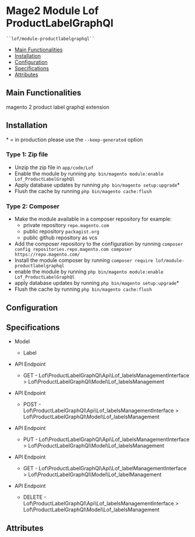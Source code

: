 # Mage2 Module Lof ProductLabelGraphQl

    ``lof/module-productlabelgraphql``

 - [Main Functionalities](#markdown-header-main-functionalities)
 - [Installation](#markdown-header-installation)
 - [Configuration](#markdown-header-configuration)
 - [Specifications](#markdown-header-specifications)
 - [Attributes](#markdown-header-attributes)


## Main Functionalities
magento 2 product label graphql extension

## Installation
\* = in production please use the `--keep-generated` option

### Type 1: Zip file

 - Unzip the zip file in `app/code/Lof`
 - Enable the module by running `php bin/magento module:enable Lof_ProductLabelGraphQl`
 - Apply database updates by running `php bin/magento setup:upgrade`\*
 - Flush the cache by running `php bin/magento cache:flush`

### Type 2: Composer

 - Make the module available in a composer repository for example:
    - private repository `repo.magento.com`
    - public repository `packagist.org`
    - public github repository as vcs
 - Add the composer repository to the configuration by running `composer config repositories.repo.magento.com composer https://repo.magento.com/`
 - Install the module composer by running `composer require lof/module-productlabelgraphql`
 - enable the module by running `php bin/magento module:enable Lof_ProductLabelGraphQl`
 - apply database updates by running `php bin/magento setup:upgrade`\*
 - Flush the cache by running `php bin/magento cache:flush`


## Configuration




## Specifications

 - Model
	- Label

 - API Endpoint
	- GET - Lof\ProductLabelGraphQl\Api\Lof_labelsManagementInterface > Lof\ProductLabelGraphQl\Model\Lof_labelsManagement

 - API Endpoint
	- POST - Lof\ProductLabelGraphQl\Api\Lof_labelsManagementInterface > Lof\ProductLabelGraphQl\Model\Lof_labelsManagement

 - API Endpoint
	- PUT - Lof\ProductLabelGraphQl\Api\Lof_labelsManagementInterface > Lof\ProductLabelGraphQl\Model\Lof_labelsManagement

 - API Endpoint
	- GET - Lof\ProductLabelGraphQl\Api\Lof_labelManagementInterface > Lof\ProductLabelGraphQl\Model\Lof_labelManagement

 - API Endpoint
	- DELETE - Lof\ProductLabelGraphQl\Api\Lof_labelsManagementInterface > Lof\ProductLabelGraphQl\Model\Lof_labelsManagement


## Attributes



